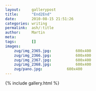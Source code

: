 ```yaml
---
layout:     gallerypost
title:      "End2End"
date:       2010-08-15 21:51:26
categories: writing
permalink:  ash/:title
author:     Martin
meta:
tags:       []
images:
    zug/img_2365.jpg:           600x400
    zug/img_2366.jpg:           600x400
    zug/img_2367.jpg:           600x400
    zug/img_2368.jpg:           600x400
    zug/pano.jpg:           600x400
---
```


{% include gallery.html %}
